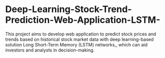 # Deep-Learning-Stock-Trend-Prediction-Web-Application-LSTM-
This project aims to develop web application to predict stock prices and trends based on historical stock market data with deep learning-based solution Long Short-Term Memory (LSTM) networks,, which can aid investors and analysts in decision-making.

